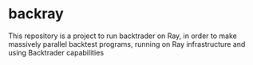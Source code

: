 # backray
This repository is a project to run backtrader on Ray, in order to make massively parallel backtest programs, running on Ray infrastructure and using Backtrader capabilities
